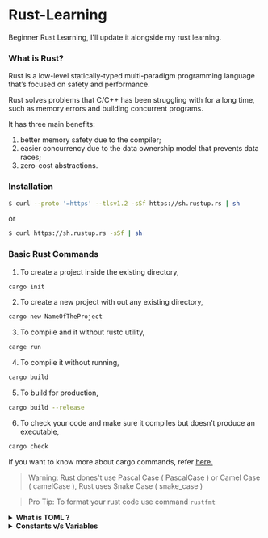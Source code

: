 # Rust-Learning
Beginner Rust Learning, I'll update it alongside my rust learning.

### What is Rust?
Rust is a low-level statically-typed multi-paradigm programming language that’s focused on safety and performance.

Rust solves problems that C/C++ has been struggling with for a long time, such as memory errors and building concurrent programs.

It has three main benefits:

1. better memory safety due to the compiler;
2. easier concurrency due to the data ownership model that prevents data races;
3. zero-cost abstractions.

### Installation
```bash
$ curl --proto '=https' --tlsv1.2 -sSf https://sh.rustup.rs | sh
```
or 
```bash
$ curl https://sh.rustup.rs -sSf | sh
```

### Basic Rust Commands
1. To create a project inside the existing directory, 
```bash
cargo init
```
2. To create a new project with out any existing directory, 
```bash
cargo new NameOfTheProject
```
3. To compile and it without rustc utility,
```bash
carge run
```
4. To compile it without running, 
```bash
cargo build
```
5. To build for production, 
```bash
cargo build --release
```
6. To check your code and make sure it compiles but doesn’t produce an executable,
```bash
cargo check
```
If you want to know more about cargo commands, refer [here.](https://doc.rust-lang.org/cargo/commands/cargo.html)

>Warning: Rust dones't use Pascal Case ( PascalCase ) or Camel Case ( camelCase ), Rust uses Snake Case ( snake_case )  

>Pro Tip: To format your rust code use command `rustfmt`
<details>
<summary><b>What is TOML ?</b></summary>

This file is in the TOML (Tom’s Obvious, Minimal Language) format, which is Cargo’s configuration format.

The first line, [package], is a section heading that indicates that the following statements are configuring a package. As we add more information to this file, we’ll add other sections.

The last line, [dependencies], is the start of a section for you to list any of your project’s dependencies. In Rust, packages of code are referred to as crates. 
</details>

<details>
<summary><b>Constants v/s Variables</b></summary>

1. Constants are declared using the const keyword while variables are declared using the let keyword.

2. A variable declaration can optionally have a data type whereas a constant declaration must specify the data type. This means const USER_LIMIT=100 will result in an error.

3. A variable declared using the let keyword is by default immutable. However, you have an option to mutate it using the mut keyword. Constants are immutable.

4. Constants can be set only to a constant expression and not to the result of a function call or any other value that will be computed at runtime.

5. Constants can be declared in any scope, including the global scope, which makes them useful for values that many parts of the code need to know about.

</details>
